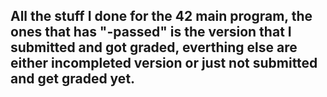 ## All the stuff I done for the 42 main program, the ones that has "-passed" is the version that I submitted and got graded, everthing else are either incompleted version or just not submitted and get graded yet.
